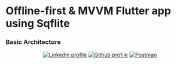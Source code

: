 # Offline-first & MVVM Flutter app using Sqflite

### Basic Architecture

<p align="center">
  <a href="https://www.linkedin.com/in/nei-rin-zara-lwin/"><img src="https://img.shields.io/badge/linkedin-%230077B5.svg?style=for-the-badge&logo=linkedin&logoColor=white" alt="Linkedin profile"></a>
  <a href="https://github.com/neirinzaralwin"><img src="https://img.shields.io/badge/github-%23121011.svg?style=for-the-badge&logo=github&logoColor=white" alt="Github profile"></a>
  <a href="public/postman/Spring-ecom-oracle.postman_collection.json"><img src="https://img.shields.io/badge/Postman-FF6C37?style=for-the-badge&logo=postman&logoColor=white" alt="Postman"></a>
    
</p>
